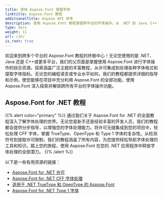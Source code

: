 ```yaml
---
title: 使用 Aspose.Font 掌握字体
linktitle: Aspose.Font 教程
additionalTitle: Aspose API 参考
description: 使用 Aspose.Font 教程掌握跨平台的字体操作。从 .NET 到 Java、C++ 等，轻松解锁字体处理功能。
type: docs
weight: 11
url: /zh/
is_root: true
---
```


欢迎来到跨多个平台的 Aspose.Font 教程的终极中心！无论您使用的是 .NET、Java 还是 C++或更多平台，我们的父页面是掌握使用 Aspose.Font 进行字体操作的综合资源。探索涵盖广泛主题的丰富教程，从许可集成到处理各种字体格式和提取字体指标。无论您的编程语言或专业水平如何，我们的教程都提供详细的指导和示例，使您能够在项目中充分利用 Aspose.Font 的全部功能。使用 Aspose.Font 深入探索并解锁跨所有平台的字体操作功能。

## Aspose.Font for .NET 教程
{{% alert color="primary" %}}
通过我们关于 Aspose.Font for .NET 的全面教程深入了解字体处理的世界。无论您是新手还是经验丰富的开发人员，我们的教程都会提供分步指导，以增强您的字体处理能力。将许可无缝集成到您的项目中，轻松处理 CFF 字体，掌握 TrueType、OpenType 和 Type 1 字体的复杂性。从检测符号到提取许可限制，我们的教程涵盖了所有内容，为您提供轻松导航字体处理的工具和知识。踏上您的旅程，使用 Aspose.Font 在您的 .NET 应用程序中释放字体处理的全部潜力。
{{% /alert %}}

以下是一些有用资源的链接：
 
- [Aspose.Font for .NET 许可](./net/licensing/)
- [Aspose.Font for .NET CFF 字体处理](./net/cff-font-handling/)
- [适用于 .NET TrueType 和 OpenType 的 Aspose.Font](./net/truetype-opentype/)
- [Aspose.Font for .NET Type 1 字体](./net/aspose-font-net-type1-font/)
